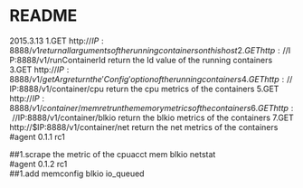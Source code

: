 README<br>
=====
2015.3.13
1.GET http://$IP:8888/v1                  return all arguments of the running containers on this host
2.GET http://$IP:8888/v1/runContainerId    return the Id value of the running containers
3.GET http://$IP:8888/v1/getArg            return  the 'Config' option of the running containers
4.GET http://$IP:8888/v1/container/cpu   return the cpu metrics  of the containers 
5.GET http://$IP:8888/v1/container/mem   retrun the memory metrics of the containers
6.GET http://$IP:8888/v1/container/blkio return the blkio metrics of the containers
7.GET http://$IP:8888/v1/container/net   return the net metrics of the containers
#agent 0.1.1 rc1<br>

##1.scrape the metric of the cpuacct mem blkio netstat<br>
#agent 0.1.2 rc1<br>
##1.add memconfig blkio io_queued<br>

